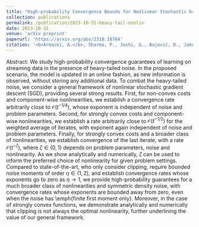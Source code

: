 ```yaml
---
title: "High-probability Convergence Bounds for Nonlinear Stochastic Gradient Descent Under Heavy-tailed Noise"
collection: publications
permalink: /publication/2023-10-31-heavy-tail-nonlin
date: 2023-10-31
venue: 'arXiv preprint'
paperurl: 'https://arxiv.org/abs/2310.18784'
citation: '<b>Armacki, A.</b>, Sharma, P., Joshi, G., Bajović, D., Jakovetić, D., & Kar, S. (2023). High-probability Convergence Bounds for Nonlinear Stochastic Gradient Descent Under Heavy-tailed Noise. arxiv preprint, arxiv:2310.18784.'
---
```


Abstract: We study high-probability convergence guarantees of learning on streaming data in the presence of heavy-tailed noise. In the proposed scenario, the model is updated in an online fashion, as new information is observed, without storing any additional data. To combat the heavy-tailed noise, we consider a general framework of nonlinear stochastic gradient descent (SGD), providing several strong results. First, for non-convex costs and component-wise nonlinearities, we establish a convergence rate arbitrarily close to $\mathcal{O}\left(t^{-1/4}\right)$, whose exponent is independent of noise and problem parameters. Second, for strongly convex costs and component-wise nonlinearities, we establish a rate arbitrarily close to $\mathcal{O}\left(t^{-1/2}\right)$ for the weighted average of iterates, with exponent again independent of noise and problem parameters. Finally, for strongly convex costs and a broader class of nonlinearities, we establish convergence of the last iterate, with a rate $\mathcal{O}\left(t^{-\zeta} \right)$, where $\zeta \in (0,1)$ depends on problem parameters, noise and nonlinearity. As we show analytically and numerically, $\zeta$ can be used to inform the preferred choice of nonlinearity for given problem settings. Compared to state-of-the-art, who only consider clipping, require bounded noise moments of order $\eta \in (1,2]$, and establish convergence rates whose exponents go to zero as $\eta \rightarrow 1$, we provide high-probability guarantees for a much broader class of nonlinearities and symmetric density noise, with convergence rates whose exponents are bounded away from zero, even when the noise has \emph{finite first moment only}. Moreover, in the case of strongly convex functions, we demonstrate analytically and numerically that clipping is not always the optimal nonlinearity, further underlining the value of our general framework.